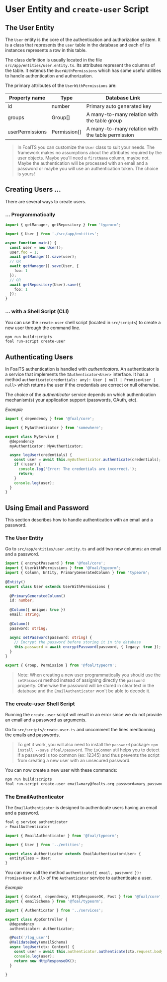 # User Entity and `create-user` Script

## The User Entity

The `User` entity is the core of the authentication and authorization system. It is a class that represents the `user` table in the database and each of its instances represents a row in this table.

The class definition is usually located in the file `src/app/entities/user.entity.ts`. Its attributes represent the columns of the table. It extends the `UserWithPermissions` which has some useful utilities to handle authentication and authorization.

The primary attributes of the `UserWithPermissions` are:

| Property name | Type | Database Link |
| --- | --- | --- |
| id | number | Primary auto generated key |
| groups | Group[] | A many-to-many relation with the table group |
| userPermissions | Permission[] | A many-to-many relation with the table permission |

> In FoalTS you can customize the `User` class to suit your needs. The framework makes no assumptions about the attributes required by the user objects. Maybe you'll need a `firstName` column, maybe not.  Maybe the authentication will be processed with an email and a password or maybe you will use an authentication token. The choice is yours!

## Creating Users ...

There are several ways to create users.

### ... Programmatically

```typescript
import { getManager, getRepository } from 'typeorm';

import { User } from './src/app/entities';

async function main() {
  const user = new User();
  user.foo = 1;
  await getManager().save(user);
  // OR
  await getManager().save(User, {
    foo: 1
  });
  // OR
  await getRepository(User).save({
    foo: 1
  });
}
```

### ... with a Shell Script (CLI)

You can use the `create-user` shell script (located in `src/scripts`) to create a new user through the command line.

```sh
npm run build:scripts
foal run-script create-user
```

## Authenticating Users

In FoalTS authentication is handled with *authenticators*. An authenticator is a service that implements the `IAuthenticator<User>` interface. It has a method `authenticate(credentials: any): User | null | Promise<User | null>` which returns the user if the credentials are correct or null otherwise.

The choice of the *authenticator* service depends on which authentication mechanism(s) your application support (passwords, OAuth, etc).

*Example*
```typescript
import { dependency } from '@foal/core';

import { MyAuthenticator } from 'somewhere';

export class MyService {
  @dependency
  myAuthenticator: MyAuthenticator;

  async logUser(credentials) {
    const user = await this.myAuthenticator.authenticate(credentials);
    if (!user) {
      console.log('Error: The credentials are incorrect.');
      return;
    }
    console.log(user);
  }
}
```

## Using Email and Password

This section describes how to handle authentication with an email and a password.

### The User Entity

Go to `src/app/entities/user.entity.ts` and add two new columns: an email and a password.

```typescript
import { encryptPassword } from '@foal/core';
import { UserWithPermissions } from '@foal/typeorm';
import { Column, Entity, PrimaryGeneratedColumn } from 'typeorm';
​
@Entity()
export class User extends UserWithPermissions {
​
  @PrimaryGeneratedColumn()
  id: number;
​
  @Column({ unique: true })
  email: string;
​
  @Column()
  password: string;
​
  async setPassword(password: string) {
    // Encrypt the password before storing it in the database
    this.password = await encryptPassword(password, { legacy: true });
  }​
}

export { Group, Permission } from '@foal/typeorm';

```

> Note: When creating a new user programmatically you should use the `setPassword` method instead of assigning directly the `password` property. Otherwise the password will be stored in clear text  in the database and the `EmailAuthenticator` won't be able to decode it.

### The create-user Shell Script

Running the `create-user` script will result in an error since we do not provide an email and a password as arguments.

Go to `src/scripts/create-user.ts` and uncomment the lines mentionning the emails and passwords.

> To get it work, you will also need to install the `password` package: `npm install --save @foal/password`. The `isCommon` util helps you to detect if a password is too common (ex: 12345) and thus prevents the script from creating a new user with an unsecured password.

You can now create a new user with these commands:

```sh
npm run build:scripts
foal run-script create-user email=mary@foalts.org password=mary_password
```

### The EmailAuthenticator

The `EmailAuthenticator` is designed to authenticate users having an email and a password.

```sh
foal g service authenticator
> EmailAuthenticator
```

```typescript
import { EmailAuthenticator } from '@foal/typeorm';

import { User } from '../entities';

export class Authenticator extends EmailAuthenticator<User> {
  entityClass = User;
}

```

You can now call the method `authenticate({ email, password }): Promise<User|null>` of the `Authenticator` service to authenticate a user.

*Example*

```typescript
import { Context, dependency, HttpResponseOK, Post } from '@foal/core';
import { emailSchema } from '@foal/typeorm';

import { Authenticator } from '../services';

export class AppController {
  @dependency
  authenticator: Authenticator;

  @Post('/log_user')
  @ValidateBody(emailSchema)
  async logUser(ctx: Context) {
    const user = await this.authenticator.authenticate(ctx.request.body);
    console.log(user);
    return new HttpResponseOK();
  }

}
```
